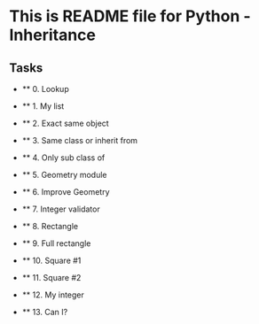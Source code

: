 # This is README file for Python - Inheritance

## Tasks

* ** 0. Lookup

* ** 1. My list

* ** 2. Exact same object

* ** 3. Same class or inherit from

* ** 4. Only sub class of

* ** 5. Geometry module

* ** 6. Improve Geometry

* ** 7. Integer validator

* ** 8. Rectangle

* ** 9. Full rectangle

* ** 10. Square #1

* ** 11. Square #2

* ** 12. My integer

* ** 13. Can I?



